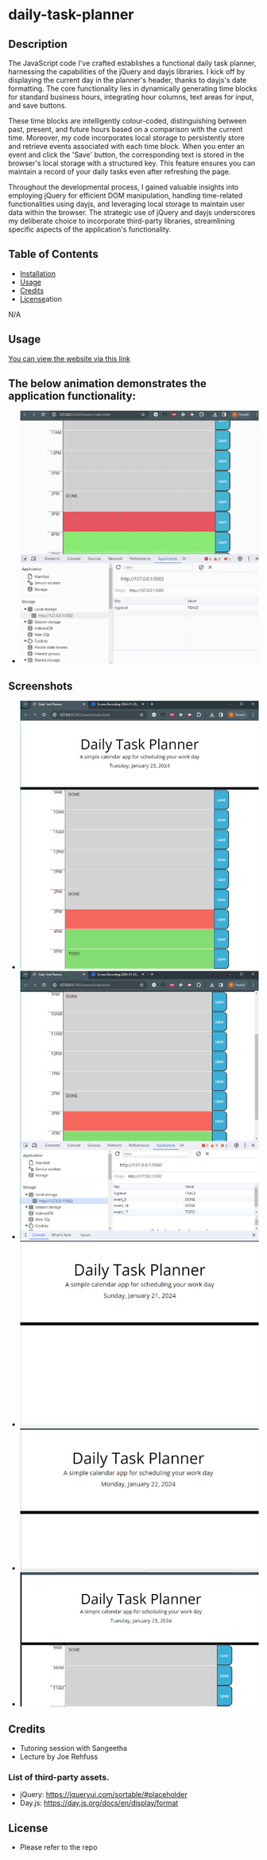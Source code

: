 # daily-task-planner

## Description

The JavaScript code I've crafted establishes a functional daily task planner, harnessing the capabilities of the jQuery and dayjs libraries. I kick off by displaying the current day in the planner's header, thanks to dayjs's date formatting. The core functionality lies in dynamically generating time blocks for standard business hours, integrating hour columns, text areas for input, and save buttons.

These time blocks are intelligently colour-coded, distinguishing between past, present, and future hours based on a comparison with the current time. Moreover, my code incorporates local storage to persistently store and retrieve events associated with each time block. When you enter an event and click the 'Save' button, the corresponding text is stored in the browser's local storage with a structured key. This feature ensures you can maintain a record of your daily tasks even after refreshing the page.

Throughout the developmental process, I gained valuable insights into employing jQuery for efficient DOM manipulation, handling time-related functionalities using dayjs, and leveraging local storage to maintain user data within the browser. The strategic use of jQuery and dayjs underscores my deliberate choice to incorporate third-party libraries, streamlining specific aspects of the application's functionality.

## Table of Contents

-   [Installation](#installation)
-   [Usage](#usage)
-   [Credits](#credits)
-   [License](#license)ation

N/A

## Usage

[You can view the website via this link](https://francis-gomes-esq.github.io/daily-task-planner/)

## The below animation demonstrates the application functionality:

-   ![alt text](./images/daily-task-planner.gif)

## Screenshots

-   ![alt text](./images/daily-task-planner.png)
-   ![alt text](./images/daily-task-planner-2.png)
-   ![alt text](./images/start-display-current-day.png)
-   ![alt text](./images/start-display-current-day-2.png)
-   ![alt text](./images/start-display-current-day-3.png)

## Credits

-   Tutoring session with Sangeetha
-   Lecture by Joe Rehfuss

### List of third-party assets.

-   jQuery: https://jqueryui.com/sortable/#placeholder
-   Day.js: https://day.js.org/docs/en/display/format

## License

-   Please refer to the repo
